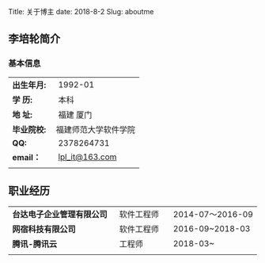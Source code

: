 Title: 关于博主
date: 2018-8-2
Slug: aboutme


## 李培轮简介
### 基本信息
| | |
|-- |--|
|**出生年月:** |&nbsp; 1992-01|
|**学 历:**    |&nbsp; 本科|
|**地 址:**    |&nbsp;   福建 厦门|
|**毕业院校:** |&nbsp;福建师范大学软件学院|
|**QQ:**       |&nbsp; 2378264731|
|**email：**   |&nbsp; lpl_it@163.com |
| | |

## 职业经历
| | | |
|--|--|--|
|**台达电子企业管理有限公司** |&nbsp;&nbsp;软件工程师 |&nbsp;&nbsp; 2014-07～2016-09 |
|**网宿科技有限公司**   |&nbsp;&nbsp;软件工程师 |&nbsp;&nbsp; 2016-09~2018-03|
|**腾讯-腾讯云** | &nbsp;&nbsp;工程师 |&nbsp;&nbsp; 2018-03~ |
| | |